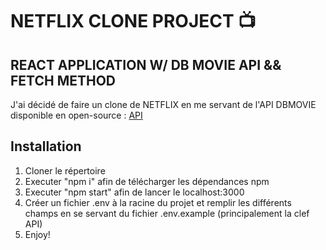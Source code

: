 # **NETFLIX CLONE PROJECT 📺**

## REACT APPLICATION W/ DB MOVIE API && FETCH METHOD

J'ai décidé de faire un clone de NETFLIX en me servant de l'API DBMOVIE disponible en open-source :
[API](https://developers.themoviedb.org/3/getting-started/introduction)

## Installation

1. Cloner le répertoire
2. Executer "npm i" afin de télécharger les dépendances npm
3. Executer "npm start" afin de lancer le localhost:3000
4. Créer un fichier .env à la racine du projet et remplir les différents champs en se servant du fichier .env.example (principalement la clef API)
5. Enjoy!
